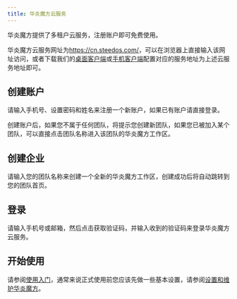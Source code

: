 ```yaml
---
title: 华炎魔方云服务
---
```


华炎魔方提供了多租户云服务，注册账户即可免费使用。

华炎魔方云服务网址为<https://cn.steedos.com/>，可以在浏览器上直接输入该网址访问，或者下载我们的[桌面客户端](/help/clients/desktop)或[手机客户端](/help/clients/mobile)配置对应的服务地址为上述云服务地址即可。

## 创建账户

请输入手机号、设置密码和姓名来注册一个新账户，如果已有账户请直接登录。

创建账户后，如果您不属于任何团队，将提示您创建新团队，如果您已被加入某个团队，可以直接点击团队名称进入该团队的华炎魔方工作区。

## 创建企业

请输入您的团队名称来创建一个全新的华炎魔方工作区，创建成功后将自动跳转到您的团队首页。

## 登录

请输入手机号或邮箱，然后点击获取验证码，并输入收到的验证码来登录华炎魔方云服务。

## 开始使用

请参阅[使用入门](/help/user)，通常来说正式使用前您应该先做一些基本设置，请参阅[设置和维护华炎魔方](/help/admin)。
